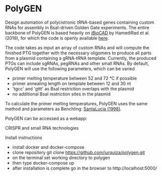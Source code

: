 # **PolyGEN**

Design automation of polycistronic tRNA-based genes containing custom RNAs for assembly in BsaI-driven Golden Gate experiments. The entire backbone of PolyGEN is based heavily on
[iBioCAD](https://ibiocad.igb.illinois.edu/) by HamediRad et al. (2019), for which the code is openly available [here](https://github.com/scottweis1/iBioCAD).

The code takes as input an array of custom RNAs and will compute the finished PTG together with the necessary oligomers to produce all parts from a plasmid containing a gRNA-tRNA template. Currently,
the produced PTGs can include sgRNAs, pegRNAs and other small RNAs. By default, PolyGEN will use the following parameters, which can be varied

- primer melting temperature between 52 and 72 °C if possible
- primer annealing length on template between 12 and 30 nt
- 'tgcc' and 'gttt' as BsaI restriction overlaps with the plasmid
- no additional BsaI restriction sites in the plasmid

To calculate the primer melting temperatures, PolyGEN uses the same method and parameters as Benchling: [SantaLucia (1998)](https://www.pnas.org/content/95/4/1460).

PolyGEN can be accessed as a webapp:

CRISPR and small RNA technologies 

Install instructions 
- install docker and docker-compose 
- clone repository git clone https://github.com/jurquiza/polygen.git
- on the terminal set working directory to polygen 
- then type docker-compose up
- after installation is complete go in the browser to http://localhost:5000/
